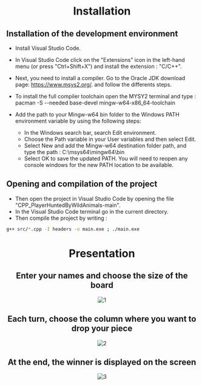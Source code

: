 <div align="center">
  
# Installation
  
</div>

## Installation of the development environment
  
 - Install Visual Studio Code.
 - In Visual Studio Code click on the "Extensions" icon in the left-hand menu (or press "Ctrl+Shift+X") and install the extension : "C/C++".
 - Next, you need to install a compiler. Go to the Oracle JDK download page: https://www.msys2.org/.
   and follow the differents steps.
 - To install the full compiler toolchain open the MYSY2 terminal and type : pacman -S --needed base-devel mingw-w64-x86_64-toolchain
 
 - Add the path to your Mingw-w64 bin folder to the Windows PATH environment variable by using the following steps:
     - In the Windows search bar, search Edit environment.
     - Choose the Path variable in your User variables and then select Edit.
     - Select New and add the Mingw-w64 destination folder path, and type the path : C:\msys64\mingw64\bin
     - Select OK to save the updated PATH. You will need to reopen any console windows for the new PATH location to be available.

## Opening and compilation of the project

- Then open the project in Visual Studio Code by opening the file "CPP_PlayerHuntedByWildAnimals-main".
- In the Visual Studio Code terminal go in the current directory.
- Then compile the project by writing  :
```bash
g++ src/*.cpp -I headers -o main.exe ; ./main.exe
```
<div align="center"> 

# Presentation

## Enter your names and choose the size of the board
  
![1](https://github.com/YassineProDev/CPP_Connect4/assets/120946916/f9fe6c20-d2fb-4e54-a7fc-ca0075899a86)

## Each turn, choose the column where you want to drop your piece

![2](https://github.com/YassineProDev/CPP_Connect4/assets/120946916/ff89f939-42d3-40b6-abcb-e4cc57e15153)

## At the end, the winner is displayed on the screen

![3](https://github.com/YassineProDev/CPP_Connect4/assets/120946916/61c8f56c-bbba-45d8-ae0e-1b5e52d82d30)


</div>
